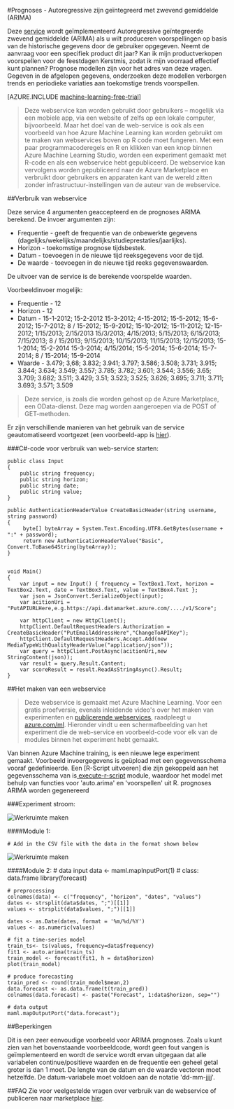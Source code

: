 <properties 
    pageTitle="Prognoses: Autoregressive geïntegreerd zwevend gemiddelde (ARIMA) | Microsoft Azure" 
    description="Prognoses - Autoregressive zijn geïntegreerd met zwevend gemiddelde (ARIMA)" 
    services="machine-learning" 
    documentationCenter="" 
    authors="yijichen" 
    manager="jhubbard" 
    editor="cgronlun"/>

<tags 
    ms.service="machine-learning" 
    ms.workload="data-services" 
    ms.tgt_pltfrm="na" 
    ms.devlang="na" 
    ms.topic="article" 
    ms.date="08/15/2016" 
    ms.author="yijichen"/> 

 
#<a name="forecasting---autoregressive-integrated-moving-average-arima"></a>Prognoses - Autoregressive zijn geïntegreerd met zwevend gemiddelde (ARIMA)

Deze [service]( https://datamarket.azure.com/dataset/aml_labs/arima) wordt geïmplementeerd Autoregressive geïntegreerde zwevend gemiddelde (ARIMA) als u wilt produceren voorspellingen op basis van de historische gegevens door de gebruiker opgegeven. Neemt de aanvraag voor een specifiek product dit jaar? Kan ik mijn productverkopen voorspellen voor de feestdagen Kerstmis, zodat ik mijn voorraad effectief kunt plannen? Prognose modellen zijn voor het adres van deze vragen. Gegeven in de afgelopen gegevens, onderzoeken deze modellen verborgen trends en periodieke variaties aan toekomstige trends voorspellen. 


[AZURE.INCLUDE [machine-learning-free-trial](../../includes/machine-learning-free-trial.md)] 

>Deze webservice kan worden gebruikt door gebruikers – mogelijk via een mobiele app, via een website of zelfs op een lokale computer, bijvoorbeeld. Maar het doel van de web-service is ook als een voorbeeld van hoe Azure Machine Learning kan worden gebruikt om te maken van webservices boven op R code moet fungeren. Met een paar programmacoderegels en R en klikken van een knop binnen Azure Machine Learning Studio, worden een experiment gemaakt met R-code en als een webservice hebt gepubliceerd. De webservice kan vervolgens worden gepubliceerd naar de Azure Marketplace en verbruikt door gebruikers en apparaten kant van de wereld zitten zonder infrastructuur-instellingen van de auteur van de webservice.

##<a name="consumption-of-web-service"></a>Verbruik van webservice 

Deze service 4 argumenten geaccepteerd en de prognoses ARIMA berekend.
De invoer argumenten zijn:

* Frequentie - geeft de frequentie van de onbewerkte gegevens (dagelijks/wekelijks/maandelijks/studieprestaties/jaarlijks).
* Horizon - toekomstige prognose tijdsbestek.
* Datum - toevoegen in de nieuwe tijd reeksgegevens voor de tijd.
* De waarde - toevoegen in de nieuwe tijd reeks gegevenswaarden.

De uitvoer van de service is de berekende voorspelde waarden. 

Voorbeeldinvoer mogelijk: 

* Frequentie - 12
* Horizon - 12
* Datum - 15-1-2012; 15-2-2012 15-3-2012; 4-15-2012; 15-5-2012; 15-6-2012; 15-7-2012; 8 / 15-2012; 15-9-2012; 15-10-2012; 15-11-2012; 12-15-2012; 1/15/2013; 2/15/2013 15/3/2013; 4/15/2013; 5/15/2013; 6/15/2013; 7/15/2013; 8 / 15/2013; 9/15/2013; 10/15/2013; 11/15/2013; 12/15/2013; 15-1-2014; 15-2-2014 15-3-2014; 4/15/2014; 15-5-2014; 15-6-2014; 15-7-2014; 8 / 15-2014; 15-9-2014
* Waarde - 3.479; 3,68; 3.832; 3.941; 3.797; 3.586; 3.508; 3.731; 3.915; 3.844; 3.634; 3.549; 3.557; 3.785; 3.782; 3.601; 3.544; 3.556; 3.65; 3.709; 3.682; 3.511; 3.429; 3.51; 3.523; 3.525; 3.626; 3.695; 3.711; 3.711; 3.693; 3.571; 3.509
 
>Deze service, is zoals die worden gehost op de Azure Marketplace, een OData-dienst. Deze mag worden aangeroepen via de POST of GET-methoden. 

Er zijn verschillende manieren van het gebruik van de service geautomatiseerd voortgezet (een voorbeeld-app is [hier](http://microsoftazuremachinelearning.azurewebsites.net/ArimaForecasting.aspx)).

###<a name="starting-c-code-for-web-service-consumption"></a>C#-code voor verbruik van web-service starten:

    public class Input
    {
        public string frequency;
        public string horizon;
        public string date;
        public string value;
    }

    public AuthenticationHeaderValue CreateBasicHeader(string username, string password)
    {
         byte[] byteArray = System.Text.Encoding.UTF8.GetBytes(username + ":" + password);
         return new AuthenticationHeaderValue("Basic", Convert.ToBase64String(byteArray));
    }

       
    void Main()
    {
        var input = new Input() { frequency = TextBox1.Text, horizon = TextBox2.Text, date = TextBox3.Text, value = TextBox4.Text };
        var json = JsonConvert.SerializeObject(input);
        var acitionUri =  "PutAPIURLHere,e.g.https://api.datamarket.azure.com/..../v1/Score";
           
        var httpClient = new HttpClient();
        httpClient.DefaultRequestHeaders.Authorization = CreateBasicHeader("PutEmailAddressHere","ChangeToAPIKey");
        httpClient.DefaultRequestHeaders.Accept.Add(new MediaTypeWithQualityHeaderValue("application/json"));
        var query = httpClient.PostAsync(acitionUri,new StringContent(json));
        var result = query.Result.Content;
        var scoreResult = result.ReadAsStringAsync().Result;
    }

##<a name="creation-of-web-service"></a>Het maken van een webservice 

>Deze webservice is gemaakt met Azure Machine Learning. Voor een gratis proefversie, evenals inleidende video's over het maken van experimenten en [publicerende webservices](machine-learning-publish-a-machine-learning-web-service.md), raadpleegt u [azure.com/ml](http://azure.com/ml). Hieronder vindt u een schermafbeelding van het experiment die de web-service en voorbeeld-code voor elk van de modules binnen het experiment hebt gemaakt.

Van binnen Azure Machine training, is een nieuwe lege experiment gemaakt. Voorbeeld invoergegevens is geüpload met een gegevensschema vooraf gedefinieerde. Een [R-Script uitvoeren] die zijn gekoppeld aan het gegevensschema van is[ execute-r-script] module, waardoor het model met behulp van functies voor 'auto.arima' en 'voorspellen' uit R. prognoses ARIMA worden gegenereerd 

###<a name="experiment-flow"></a>Experiment stroom:

![Werkruimte maken][2]

####<a name="module-1"></a>Module 1:
 
    # Add in the CSV file with the data in the format shown below 
![Werkruimte maken][3]  

####<a name="module-2"></a>Module 2:
    # data input
    data <- maml.mapInputPort(1) # class: data.frame
    library(forecast)
    
    # preprocessing
    colnames(data) <- c("frequency", "horizon", "dates", "values")
    dates <- strsplit(data$dates, ";")[[1]]
    values <- strsplit(data$values, ";")[[1]]
    
    dates <- as.Date(dates, format = '%m/%d/%Y')
    values <- as.numeric(values)
    
    # fit a time-series model
    train_ts<- ts(values, frequency=data$frequency)
    fit1 <- auto.arima(train_ts)
    train_model <- forecast(fit1, h = data$horizon)
    plot(train_model)
    
    # produce forecasting
    train_pred <- round(train_model$mean,2)
    data.forecast <- as.data.frame(t(train_pred))
    colnames(data.forecast) <- paste("Forecast", 1:data$horizon, sep="")
    
    # data output
    maml.mapOutputPort("data.forecast");


##<a name="limitations"></a>Beperkingen 

Dit is een zeer eenvoudige voorbeeld voor ARIMA prognoses. Zoals u kunt zien van het bovenstaande voorbeeldcode, wordt geen fout vangen is geïmplementeerd en wordt de service wordt ervan uitgegaan dat alle variabelen continue/positieve waarden en de frequentie een geheel getal groter is dan 1 moet. De lengte van de datum en de waarde vectoren moet hetzelfde. De datum-variabele moet voldoen aan de notatie 'dd-mm-jjjj'.

##<a name="faq"></a>FAQ
Zie voor veelgestelde vragen over verbruik van de webservice of publiceren naar marketplace [hier](machine-learning-marketplace-faq.md).

[1]: ./media/machine-learning-r-csharp-arima/arima-img1.png
[2]: ./media/machine-learning-r-csharp-arima/arima-img2.png
[3]: ./media/machine-learning-r-csharp-arima/arima-img3.png


<!-- Module References -->
[execute-r-script]: https://msdn.microsoft.com/library/azure/30806023-392b-42e0-94d6-6b775a6e0fd5/
 
